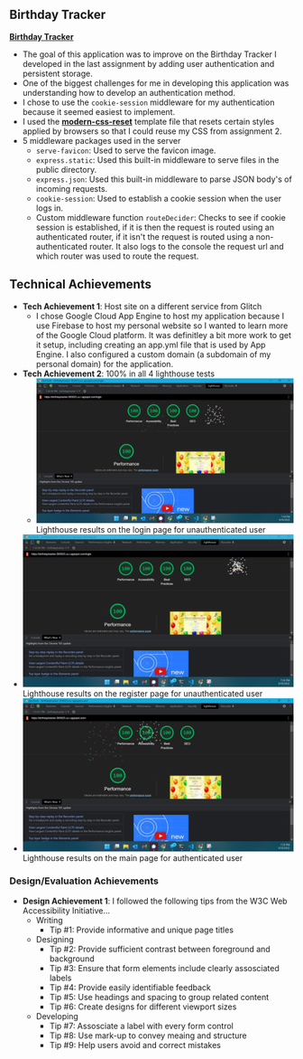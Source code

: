 ## Birthday Tracker

[**Birthday Tracker**](https://birthdaytrkr.botsak.com/)


- The goal of this application was to improve on the Birthday Tracker I developed in the last assignment by adding user authentication and persistent storage. 
- One of the biggest challenges for me in developing this application was understanding how to develop an authentication method. 
- I chose to use the `cookie-session` middleware for my authentication because it seemed easiest to implement. 
- I used the [**modern-css-reset**](https://github.com/hankchizljaw/modern-css-reset) template file that resets certain styles applied by browsers so that I could reuse my CSS from assignment 2. 
- 5 middleware packages used in the server
  - `serve-favicon`: Used to serve the favicon image.
  - `express.static`: Used this built-in middleware to serve files in the public directory.
  - `express.json`: Used this built-in middleware to parse JSON body's of incoming requests.
  - `cookie-session`: Used to establish a cookie session when the user logs in. 
  - Custom middleware function `routeDecider`: Checks to see if cookie session is established, if it is then the request is routed using an authenticated router, if it isn't the request is routed using a non-authenticated router. It also logs to the console the request url and which router was used to route the request. 

## Technical Achievements
- **Tech Achievement 1**: Host site on a different service from Glitch
    - I chose Google Cloud App Engine to host my application because I use Firebase to host my personal website so I wanted to learn more of the Google Cloud platform. It was definitley a bit more work to get it setup, including creating an app.yml file that is used by App Engine. I also configured a custom domain (a subdomain of my personal domain) for the application.
- **Tech Achievement 2**: 100% in all 4 lighthouse tests 
  - ![Lighthouse results on the login page for unauthenticated users](assets/login.png)
Lighthouse results on the login page for unauthenticated user
 - ![Lighthouse results on the register page for unauthenticated users](assets/register.png)
Lighthouse results on the register page for unauthenticated user
 - ![Lighthouse results on the main page for authenticated users](assets/authenticated-with-data.png)
Lighthouse results on the main page for authenticated user

### Design/Evaluation Achievements
- **Design Achievement 1**: I followed the following tips from the W3C Web Accessibility Initiative...
    - Writing
        - Tip #1: Provide informative and unique page titles 
    - Designing 
        - Tip #2: Provide sufficient contrast between foreground and background
        - Tip #3: Ensure that form elements include clearly assosciated labels
        - Tip #4: Provide easily identifiable feedback 
        - Tip #5: Use headings and spacing to group related content 
        - Tip #6: Create designs for different viewport sizes
    - Developing
        - Tip #7: Assosciate a label with every form control 
        - Tip #8: Use mark-up to convey meaing and structure
        - Tip #9: Help users avoid and correct mistakes